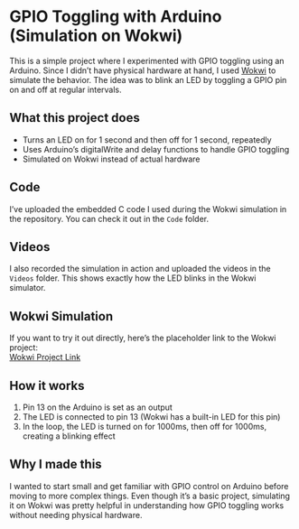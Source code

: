# GPIO Toggling with Arduino (Simulation on Wokwi)

This is a simple project where I experimented with GPIO toggling using an Arduino. Since I didn’t have physical hardware at hand, I used [Wokwi](https://wokwi.com) to simulate the behavior. The idea was to blink an LED by toggling a GPIO pin on and off at regular intervals.

## What this project does
- Turns an LED on for 1 second and then off for 1 second, repeatedly  
- Uses Arduino’s digitalWrite and delay functions to handle GPIO toggling  
- Simulated on Wokwi instead of actual hardware  

## Code
I’ve uploaded the embedded C code I used during the Wokwi simulation in the repository. You can check it out in the `Code` folder.

## Videos
I also recorded the simulation in action and uploaded the videos in the `Videos` folder. This shows exactly how the LED blinks in the Wokwi simulator.

## Wokwi Simulation
If you want to try it out directly, here’s the placeholder link to the Wokwi project:  
[Wokwi Project Link](https://wokwi.com/projects/434553002466603009)

## How it works
1. Pin 13 on the Arduino is set as an output  
2. The LED is connected to pin 13 (Wokwi has a built-in LED for this pin)  
3. In the loop, the LED is turned on for 1000ms, then off for 1000ms, creating a blinking effect  

## Why I made this
I wanted to start small and get familiar with GPIO control on Arduino before moving to more complex things. Even though it’s a basic project, simulating it on Wokwi was pretty helpful in understanding how GPIO toggling works without needing physical hardware.  
